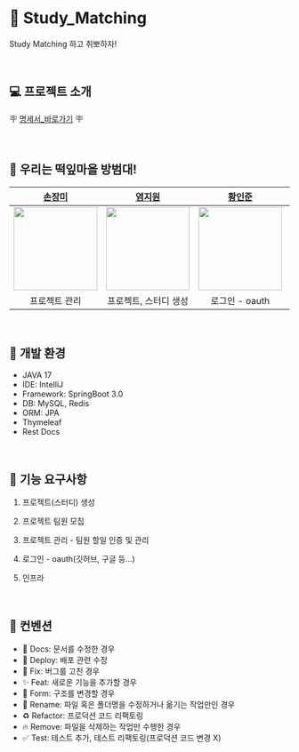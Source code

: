 # 🌱 Study_Matching
Study Matching 하고 취뽀하자!

<br>

## 💻 프로젝트 소개

🪧 [명세서_바로가기](https://unequaled-peach-7e5.notion.site/SE-547bc6387c4345eb947d593bfe32b099) 🪧

<br>

## 👮 우리는 떡잎마을 방범대!

| [손장미](https://github.com/sonrose) |                         [염지원](https://github.com/xx10222)                         | [황인준](https://github.com/InJun2) | [황하림](https://github.com/HwangHarim) |                      [김기현](https://github.com/KimKiHyun0206)                      | [이상호](https://github.com/LSH-3016) |
| :----------------: |:---------------------------------------------------------------------------------:| :----------------: | :----------------: |:---------------------------------------------------------------------------------:| :----------------: |
| <img src="https://www.tv-asahi.co.jp/shinchan/character/img/01.png" width="150"/> | <img src="https://www.tv-asahi.co.jp/shinchan/character/img/04.png" width="150"/> | <img src="https://www.tv-asahi.co.jp/shinchan/character/img/13.png" width="150"/> | <img src="https://www.tv-asahi.co.jp/shinchan/character/img/11.png" width="150"/> | <img src="https://www.tv-asahi.co.jp/shinchan/character/img/10.png" width="150"/> | <img src="https://www.tv-asahi.co.jp/shinchan/character/img/12.png" width="150"/> |
| 프로젝트 관리 |                                   프로젝트, 스터디 생성                                    | 로그인 - oauth | 프로젝트 팀원 모집 |                                       조회 담당                                       | 인프라 담당 |

<br>

## 🔨 개발 환경
- JAVA 17
- IDE: IntelliJ
- Framework: SpringBoot 3.0
- DB: MySQL, Redis
- ORM: JPA
- Thymeleaf
- Rest Docs

<br>

## 📌 기능 요구사항

1. 프로젝트(스터디) 생성

2. 프로젝트 팀원 모집
  
3. 프로젝트 관리 - 팀원 할일 인증 및 관리

4. 로그인 - oauth(깃허브, 구글 등…)

5. 인프라

<br>

## 📜 컨벤션
- 📝 Docs: 문서를 수정한 경우
- 🚀 Deploy: 배포 관련 수정
- 🐛 Fix: 버그를 고친 경우
- ✨ Feat: 새로운 기능을 추가할 경우
- 🎨 Form: 구조를 변경할 경우
- 🚚 Rename: 파일 혹은 폴더명을 수정하거나 옮기는 작업만인 경우
- ♻ ️Refactor: 프로덕션 코드 리팩토링
- 🔥 Remove: 파일을 삭제하는 작업만 수행한 경우
- ✅ Test: 테스트 추가, 테스트 리팩토링(프로덕션 코드 변경 X)